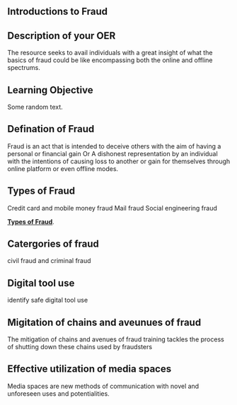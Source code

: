 ## Introductions to Fraud

## Description of your OER
The resource seeks to avail individuals with a great insight of what the basics of fraud could be like encompassing both the online and offline spectrums.

## Learning Objective 
Some random text.
## Defination of Fraud
Fraud is an act that is intended to deceive others with the aim of having a personal or financial gain Or A dishonest representation by an individual with the intentions of causing loss to another or gain for themselves through online platform or even offline modes.

## Types of Fraud
Credit card and mobile money fraud
Mail fraud
Social engineering fraud

[**Types of Fraud**](types_of_fraud.md).

## Catergories of fraud
civil fraud and 
criminal fraud
## Digital tool use
identify safe digital tool use
## Migitation of chains and aveunues of fraud
The mitigation of chains and avenues of fraud training tackles the process of shutting down these chains used by fraudsters 
## Effective utilization of media spaces
Media spaces are new methods of communication with novel and unforeseen uses and potentialities.
  



